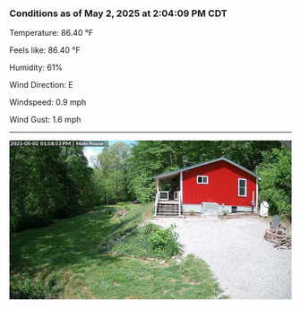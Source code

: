 ### Conditions as of May 2, 2025 at 2:04:09 PM CDT 

Temperature: 86.40 &deg;F

Feels like: 86.40 &deg;F

Humidity: 61%

Wind Direction: E

Windspeed: 0.9 mph

Wind Gust: 1.6 mph

---

<img src="./images/latest.jpeg"/>

